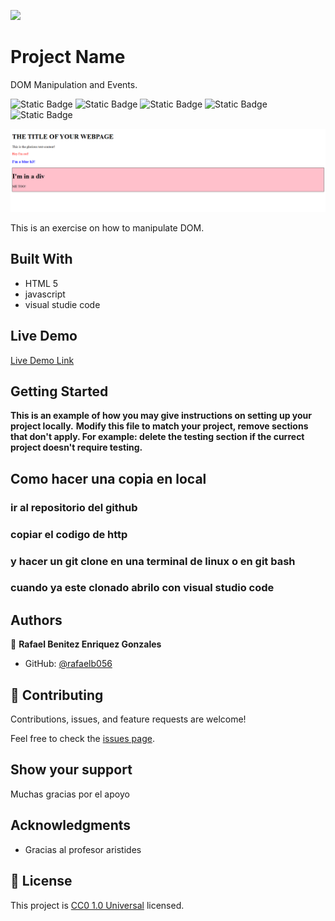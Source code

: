 ![](https://img.shields.io/badge/Uneweb-blue)

# Project Name

DOM Manipulation and Events.

![Static Badge](https://img.shields.io/badge/git-F05032?style=for-the-badge&logo=git&logoColor=F05032&logoSize=auto&labelColor=white) ![Static Badge](https://img.shields.io/badge/github-181717?style=for-the-badge&logo=github&logoColor=181717&logoSize=auto&labelColor=white) ![Static Badge](https://img.shields.io/badge/visual%20studio%20code-007ACC?style=for-the-badge&logo=visualstudiocode&logoColor=007ACC&logoSize=auto&labelColor=white) ![Static Badge](https://img.shields.io/badge/html%205-E34F26?style=for-the-badge&logo=html5&logoColor=E34F26&logoSize=auto&labelColor=white)  ![Static Badge](https://img.shields.io/badge/javascript-F7DF1E?style=for-the-badge&logo=javascript&logoColor=F7DF1E&logoSize=auto&labelColor=black)

![prepreviewor del projecto](<domimg.png>)

This is an exercise on how to manipulate DOM.

## Built With

- HTML 5
- javascript
- visual studie code

## Live Demo

[Live Demo Link]( https://rafaelb056.github.io/DOM-Manipulation-and-Eventsents/)

## Getting Started

**This is an example of how you may give instructions on setting up your project locally.**
**Modify this file to match your project, remove sections that don't apply. For example: delete the testing section if the currect project doesn't require testing.**

## Como hacer una copia en local

### ir al repositorio del github

### copiar el codigo de http

### y hacer un git clone en una terminal de linux o en git bash

### cuando ya  este clonado abrilo con visual studio code

## Authors

👤 **Rafael Benitez Enriquez Gonzales**

- GitHub: [@rafaelb056](https://github.com/rafaelb056)

## 🤝 Contributing

Contributions, issues, and feature requests are welcome!

Feel free to check the [issues page](https://github.com/rafaelb056/test_to_flexbox/issues).

## Show your support

Muchas gracias por el apoyo

## Acknowledgments

- Gracias al profesor aristides

## 📝 License

This project is [CC0 1.0 Universal](LICENSE) licensed.